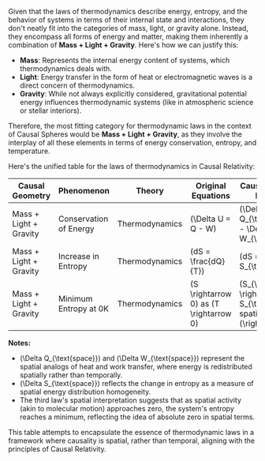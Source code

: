 Given that the laws of thermodynamics describe energy, entropy, and the behavior of systems in terms of their internal state and interactions, they don't neatly fit into the categories of mass, light, or gravity alone. Instead, they encompass all forms of energy and matter, making them inherently a combination of **Mass + Light + Gravity**. Here's how we can justify this:

- **Mass**: Represents the internal energy content of systems, which thermodynamics deals with.
- **Light**: Energy transfer in the form of heat or electromagnetic waves is a direct concern of thermodynamics.
- **Gravity**: While not always explicitly considered, gravitational potential energy influences thermodynamic systems (like in atmospheric science or stellar interiors).

Therefore, the most fitting category for thermodynamic laws in the context of Causal Spheres would be **Mass + Light + Gravity**, as they involve the interplay of all these elements in terms of energy conservation, entropy, and temperature.

Here's the unified table for the laws of thermodynamics in Causal Relativity:

| Causal Geometry          | Phenomenon                     | Theory              | Original Equations           | Causal Relativity Equation                                 |
|--------------------------|--------------------------------|---------------------|------------------------------|------------------------------------------------------------|
| Mass + Light + Gravity   | Conservation of Energy         | Thermodynamics      | \(\Delta U = Q - W\)         | \(\Delta U = \Delta Q_{\text{space}} - \Delta W_{\text{space}}\) |
| Mass + Light + Gravity   | Increase in Entropy            | Thermodynamics      | \(dS = \frac{dQ}{T}\)        | \(dS = \Delta S_{\text{space}}\)                           |
| Mass + Light + Gravity   | Minimum Entropy at 0K          | Thermodynamics      | \(S \rightarrow 0\) as \(T \rightarrow 0\) | \(S_{\text{space}} \rightarrow S_{\text{min}}\) as spatial activity \(\rightarrow 0\) |

**Notes:**

- \(\Delta Q_{\text{space}}\) and \(\Delta W_{\text{space}}\) represent the spatial analogs of heat and work transfer, where energy is redistributed spatially rather than temporally.
- \(\Delta S_{\text{space}}\) reflects the change in entropy as a measure of spatial energy distribution homogeneity.
- The third law's spatial interpretation suggests that as spatial activity (akin to molecular motion) approaches zero, the system's entropy reaches a minimum, reflecting the idea of absolute zero in spatial terms.

This table attempts to encapsulate the essence of thermodynamic laws in a framework where causality is spatial, rather than temporal, aligning with the principles of Causal Relativity.
